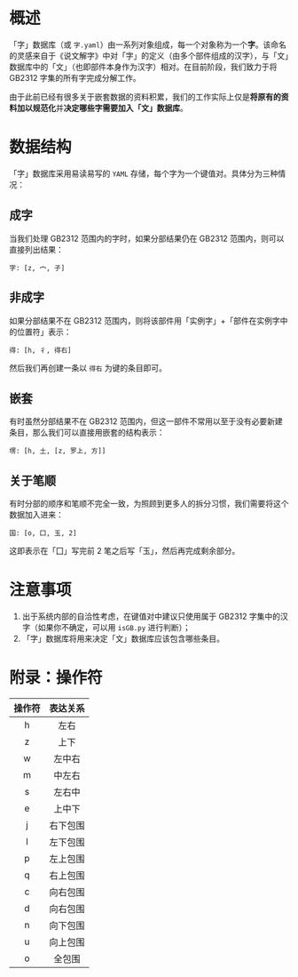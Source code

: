 # 概述

「字」数据库（或 `字.yaml`）由一系列对象组成，每一个对象称为一个**字**。该命名的灵感来自于《说文解字》中对「字」的定义（由多个部件组成的汉字），与「文」数据库中的「文」（也即部件本身作为汉字）相对。在目前阶段，我们致力于将 GB2312 字集的所有字完成分解工作。

由于此前已经有很多关于嵌套数据的资料积累，我们的工作实际上仅是**将原有的资料加以规范化**并**决定哪些字需要加入「文」数据库**。

# 数据结构

「字」数据库采用易读易写的 `YAML` 存储，每个字为一个键值对。具体分为三种情况：

## 成字

当我们处理 GB2312 范围内的字时，如果分部结果仍在 GB2312 范围内，则可以直接列出结果：

```
字: [z, 宀, 子]
```

## 非成字

如果分部结果不在 GB2312 范围内，则将该部件用「实例字」+「部件在实例字中的位置符」表示：

```
得: [h, 彳, 得右]
```

然后我们再创建一条以 `得右` 为键的条目即可。

## 嵌套

有时虽然分部结果不在 GB2312 范围内，但这一部件不常用以至于没有必要新建条目，那么我们可以直接用嵌套的结构表示：

```
塄: [h, 土, [z, 罗上, 方]]
```

## 关于笔顺

有时分部的顺序和笔顺不完全一致，为照顾到更多人的拆分习惯，我们需要将这个数据加入进来：

```
国: [o, 囗, 玉, 2]
```

这即表示在「囗」写完前 2 笔之后写「玉」，然后再完成剩余部分。

# 注意事项

1. 出于系统内部的自洽性考虑，在键值对中建议只使用属于 GB2312 字集中的汉字（如果你不确定，可以用 `isGB.py` 进行判断）；
2. 「字」数据库将用来决定「文」数据库应该包含哪些条目。

# 附录：操作符

| 操作符 | 表达关系 |
| :--: | :--: |
| h | 左右 |
| z | 上下 |
| w | 左中右 |
| m | 中左右 |
| s | 左右中 |
| e | 上中下 |
| j | 右下包围 |
| l | 左下包围 |
| p | 左上包围 |
| q | 右上包围 |
| c | 向右包围 |
| d | 向右包围 |
| n | 向下包围 |
| u | 向上包围 |
| o | 全包围 |